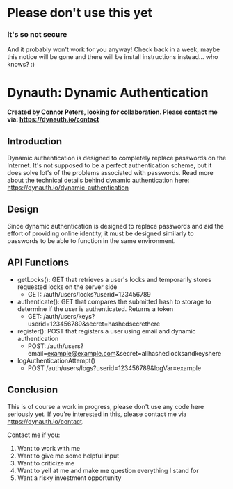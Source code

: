 # Please don't use this yet
### It's so not secure
And it probably won't work for you anyway! Check back in a week, maybe this notice will be gone and there will be install instructions instead... who knows? :)

# Dynauth: Dynamic Authentication

#### Created by Connor Peters, looking for collaboration. Please contact me via: https://dynauth.io/contact

## Introduction
Dynamic authentication is designed to completely replace passwords on the Internet. It's not supposed to be a perfect authentication scheme, but it does solve lot's of the problems associated with passwords. Read more about the technical details behind dynamic authentication here: https://dynauth.io/dynamic-authentication

## Design
Since dynamic authentication is designed to replace passwords and aid the effort of providing online identity, it must be designed similarly to passwords to be able to function in the same environment.

## API Functions
- getLocks(): GET that retrieves a user's locks and temporarily stores requested locks on the server side
  - GET: /auth/users/locks?userid=123456789
- authenticate(): GET that compares the submitted hash to storage to determine if the user is authenticated. Returns a token
  - GET: /auth/users/keys?userid=123456789&secret=hashedsecrethere
- register(): POST that registers a user using email and dynamic authentication
  - POST: /auth/users?email=example@example.com&secret=allhashedlocksandkeyshere
- logAuthenticationAttempt()
  - POST /auth/users/logs?userid=123456789&logVar=example

## Conclusion
This is of course a work in progress, please don't use any code here seriously yet. If you're interested in this, please contact me via https://dynauth.io/contact.

Contact me if you:
1. Want to work with me
2. Want to give me some helpful input
3. Want to criticize me
4. Want to yell at me and make me question everything I stand for
5. Want a risky investment opportunity